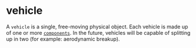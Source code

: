 
# vehicle

A `vehicle` is a single, free-moving physical object. Each vehicle is
made up of one or more [`components`](:component.md). In the future, vehicles will be
capable of splitting up in two (for example: aerodynamic breakup).
